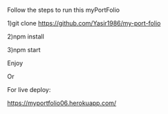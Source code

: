 Follow the steps to run this myPortFolio

1)git clone https://github.com/Yasir1986/my-port-folio

2)npm install

3)npm start

Enjoy

Or 

For live deploy:

https://myportfolio06.herokuapp.com/
